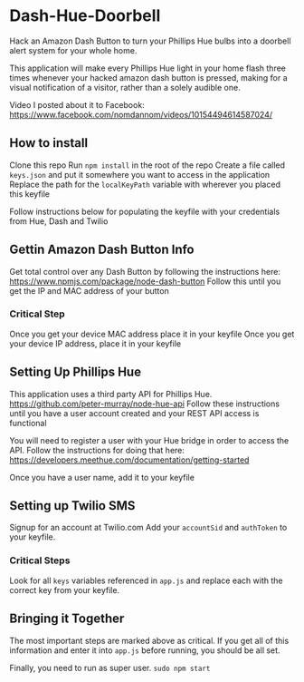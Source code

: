 # Dash-Hue-Doorbell
Hack an Amazon Dash Button to turn your Phillips Hue bulbs into a doorbell alert system for your whole home.

This application will make every Phillips Hue light in your home flash three times whenever your hacked amazon dash button is pressed, making for a visual notification of a visitor, rather than a solely audible one.

Video I posted about it to Facebook: https://www.facebook.com/nomdannom/videos/10154494614587024/

## How to install
Clone this repo
Run `npm install` in the root of the repo
Create a file called `keys.json` and put it somewhere you want to access in the application
Replace the path for the `localKeyPath` variable with wherever you placed this keyfile

Follow instructions below for populating the keyfile with your credentials from Hue, Dash and Twilio


## Gettin Amazon Dash Button Info
Get total control over any Dash Button by following the instructions here: 
https://www.npmjs.com/package/node-dash-button
Follow this until you get the IP and MAC address of your button

### Critical Step
Once you get your device MAC address place it in your keyfile
Once you get your device IP address, place it in your keyfile

## Setting Up Phillips Hue
This application uses a third party API for Phillips Hue. 
https://github.com/peter-murray/node-hue-api
Follow these instructions until you have a user account created and your REST API access is functional

You will need to register a user with your Hue bridge in order to access the API.
Follow the instructions for doing that here: https://developers.meethue.com/documentation/getting-started

Once you have a user name, add it to your keyfile 

## Setting up Twilio SMS
Signup for an account at Twilio.com
Add your `accountSid` and `authToken` to your keyfile.

### Critical Steps
Look for all `keys` variables referenced in `app.js` and replace each with the correct key from your keyfile.

## Bringing it Together
The most important steps are marked above as critical. 
If you get all of this information and enter it into `app.js` before running, you should be all set.

Finally, you need to run as super user.
`sudo npm start`
